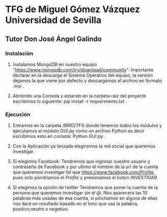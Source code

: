 # TFG de Miguel Gómez Vázquez Universidad de Sevilla
## Tutor Don José Ángel Galindo
### Instalación

1. Instalamos MongoDB en nuestro equipo 
"https://www.mongodb.com/try/download/community".
Importante declarar en la descarga el Sistema Operativo del equipo, la versión dejamos la que viene por defecto y descargamos el archivo en formato .msi .

2. Abriendo una Consola y estando en la carpeta raiz del proyecto escribimos lo siguiente: pip install -r requeriments.txt .

### Ejecución

1. Entramos en la carpeta /BIRD/TFG donde tenemos todos los módulos y ejecutamos el módulo GUI.py como un archivo Python es decir escribimos esto en consola: Python GUI.py .

2. Con la Aplicación ya lanzada elegiremos la red social que queremos investigar.

3. Si elegimos Facebook: Tendremos que ingresar nuestro usuario y contraseña de Facebook y por ultimo el nombre de la url de la cuenta que queremos investigar tal que https://www.facebook.com/Profile, pues solo pondríamos el *Profile* y presionamos el boton *INVESTIGAR*.

4. Si elegimos la opción de twitter Tendremos que poner la cuenta de la persona que queremos investigar sin el *@*. Nos aparecerá las 10 palabras más usadas de esa cuenta, si pinchamos en alguna de ellas nos dará un resultado basado en el tono que usa la palabra, *positivo*,*neutro* o *negativo*.

